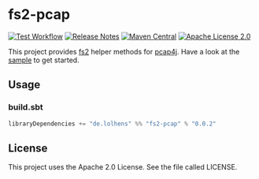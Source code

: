# fs2-pcap

[![Test Workflow](https://github.com/LolHens/fs2-pcap/workflows/test/badge.svg)](https://github.com/LolHens/fs2-pcap/actions?query=workflow%3Atest)
[![Release Notes](https://img.shields.io/github/release/LolHens/fs2-pcap.svg?maxAge=3600)](https://github.com/LolHens/fs2-pcap/releases/latest)
[![Maven Central](https://img.shields.io/maven-central/v/de.lolhens/fs2-pcap_2.13)](https://search.maven.org/artifact/de.lolhens/fs2-pcap_2.13)
[![Apache License 2.0](https://img.shields.io/github/license/LolHens/fs2-pcap.svg?maxAge=3600)](https://www.apache.org/licenses/LICENSE-2.0)

This project provides [fs2](https://github.com/typelevel/fs2) helper methods
for [pcap4j](https://github.com/kaitoy/pcap4j). Have a look at the [sample](https://github.com/LolHens/fs2-pcap/blob/main/sample/src/main/scala/de/lolhens/fs2/pcap/sample/Sample.scala) to get started.

## Usage

### build.sbt

```sbt
libraryDependencies += "de.lolhens" %% "fs2-pcap" % "0.0.2"
```

## License

This project uses the Apache 2.0 License. See the file called LICENSE.
